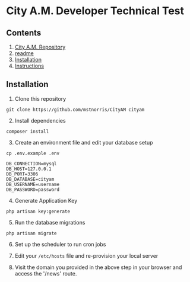# City A.M. Developer Technical Test

## Contents

1. [City A.M. Repository](https://github.com/mstnorris/CityAM)
2. [readme](readme.md)
3. [Installation](installation.md)
4. [Instructions](instructions.md)

## Installation

1. Clone this repository

```
git clone https://github.com/mstnorris/CityAM cityam
```

2. Install dependencies

```
composer install
```

3. Create an environment file and edit your database setup

```
cp .env.example .env
```

```
DB_CONNECTION=mysql
DB_HOST=127.0.0.1
DB_PORT=3306
DB_DATABASE=cityam
DB_USERNAME=username
DB_PASSWORD=password
```

4. Generate Application Key

```
php artisan key:generate
```

5. Run the database migrations

```
php artisan migrate
```

6. Set up the scheduler to run cron jobs

7. Edit your `/etc/hosts` file and re-provision your local server

8. Visit the domain you provided in the above step in your browser and access the '/news' route.